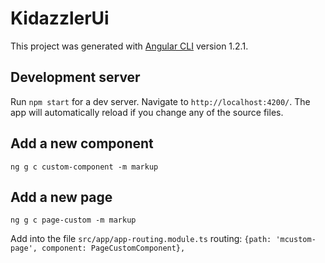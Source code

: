 # KidazzlerUi

This project was generated with [Angular CLI](https://github.com/angular/angular-cli) version 1.2.1.

## Development server

Run `npm start` for a dev server. Navigate to `http://localhost:4200/`. The app will automatically reload if you change any of the source files.

## Add a new component
`ng g c custom-component -m markup`

## Add a new page
`ng g c page-custom -m markup`

Add into the file `src/app/app-routing.module.ts` routing:
`{path: 'mcustom-page', component: PageCustomComponent},`

